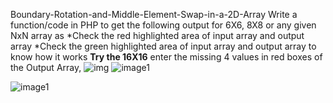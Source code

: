 Boundary-Rotation-and-Middle-Element-Swap-in-a-2D-Array
Write a function/code in PHP to get the following output for 6X6, 8X8 
 or any given NxN array as
*Check the red highlighted area of input array and output array
*Check the green highlighted area of input array and output array to know how it works
<b>Try the 16X16</b>
enter the missing 4 values in red boxes of the Output Array, 
<img src = "https://github.com/hemantkumar980/Boundary-Rotation-and-Middle-Element-Swap-in-a-2D-Array/blob/images/image2.png" alt="img">
![image1](https://github.com/hemantkumar980/Boundary-Rotation-and-Middle-Element-Swap-in-a-2D-Array/images/image1.png)

![image1](https://github.com/hemantkumar980/Boundary-Rotation-and-Middle-Element-Swap-in-a-2D-Array/assets/77163839/9b8f0bf1-41b9-4e58-a792-6f59534fc6fc)
